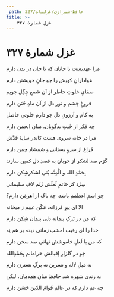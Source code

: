 ```yaml
---
_path: حافظ-شیرازی/غزلیات/327
title: >-
    غزل شمارهٔ ۳۲۷
---
```

# غزل شمارهٔ ۳۲۷

<div class="b" id="bn1"><div class="m1"><p>مرا عهدیست با جانان که تا جان در بدن دارم</p></div>
<div class="m2"><p>هوادارانِ کویش را چو جانِ خویشتن دارم</p></div></div>
<div class="b" id="bn2"><div class="m1"><p>صفایِ خلوتِ خاطر از آن شمعِ چِگِل جویم</p></div>
<div class="m2"><p>فروغِ چشم و نورِ دل از آن ماهِ خُتَن دارم</p></div></div>
<div class="b" id="bn3"><div class="m1"><p>به کام و آرزویِ دل چو دارم خلوتی حاصل</p></div>
<div class="m2"><p>چه فکر از خُبثِ بدگویان، میانِ انجمن دارم</p></div></div>
<div class="b" id="bn4"><div class="m1"><p>مرا در خانه سروی هست کاندر سایهٔ قَدَّش</p></div>
<div class="m2"><p>فَراغ از سروِ بستانی و شمشادِ چمن دارم</p></div></div>
<div class="b" id="bn5"><div class="m1"><p>گَرَم صد لشکر از خوبان به قصدِ دل کمین سازند</p></div>
<div class="m2"><p>بِحَمْدِ الله و الْمِنَّه بُتی لشکرشِکن دارم</p></div></div>
<div class="b" id="bn6"><div class="m1"><p>سِزَد کز خاتمِ لَعلَش زَنَم لافِ سلیمانی</p></div>
<div class="m2"><p>چو اسمِ اعظمم باشد، چه باک از اهرِمَن دارم؟</p></div></div>
<div class="b" id="bn7"><div class="m1"><p>الا ای پیرِ فرزانه، مَکُن عیبم ز میخانه</p></div>
<div class="m2"><p>که من در تَرکِ پیمانه دلی پیمان شِکن دارم</p></div></div>
<div class="b" id="bn8"><div class="m1"><p>خدا را ای رقیب امشب زمانی دیده بر هم نِه</p></div>
<div class="m2"><p>که من با لَعلِ خاموشش نهانی صد سخن دارم</p></div></div>
<div class="b" id="bn9"><div class="m1"><p>چو در گلزارِ اِقبالش خرامانم بِحَمْدِالله</p></div>
<div class="m2"><p>نه میلِ لاله و نسرین نه برگِ نسترن دارم</p></div></div>
<div class="b" id="bn10"><div class="m1"><p>به رندی شهره شد حافظ میانِ همدمان، لیکن</p></div>
<div class="m2"><p>چه غم دارم که در عالم قَوامُ الدّین حَسَن دارم</p></div></div>
